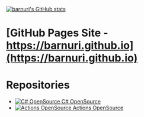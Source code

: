 [![barnuri's GitHub stats](https://github-readme-stats.vercel.app/api?username=barnuri&show_icons=true&theme=tokyonight)](https://github.com/barnuri)

# [GitHub Pages Site - https://barnuri.github.io](https://barnuri.github.io)

# Repositories
- [![C# OpenSource](https://avatars.githubusercontent.com/u/96652325?s=64&v=4) C# OpenSource](https://github.com/orgs/csharp-opensource/repositories)
- [![Actions OpenSource](https://avatars.githubusercontent.com/u/141410533?s=64&v=4) Actions OpenSource](https://github.com/orgs/actions-opensource/repositories)
